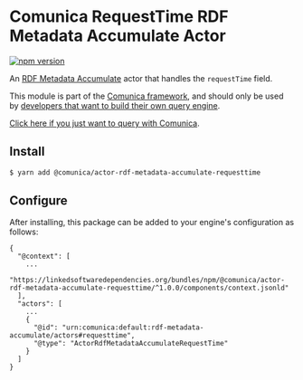 # Comunica RequestTime RDF Metadata Accumulate Actor

[![npm version](https://badge.fury.io/js/%40comunica%2Factor-rdf-metadata-accumulate-requesttime.svg)](https://www.npmjs.com/package/@comunica/actor-rdf-metadata-accumulate-requesttime)

An [RDF Metadata Accumulate](https://github.com/comunica/comunica/tree/master/packages/bus-rdf-metadata-accumulate) actor that
handles the `requestTime` field.

This module is part of the [Comunica framework](https://github.com/comunica/comunica),
and should only be used by [developers that want to build their own query engine](https://comunica.dev/docs/modify/).

[Click here if you just want to query with Comunica](https://comunica.dev/docs/query/).

## Install

```bash
$ yarn add @comunica/actor-rdf-metadata-accumulate-requesttime
```

## Configure

After installing, this package can be added to your engine's configuration as follows:
```text
{
  "@context": [
    ...
    "https://linkedsoftwaredependencies.org/bundles/npm/@comunica/actor-rdf-metadata-accumulate-requesttime/^1.0.0/components/context.jsonld"  
  ],
  "actors": [
    ...
    {
      "@id": "urn:comunica:default:rdf-metadata-accumulate/actors#requesttime",
      "@type": "ActorRdfMetadataAccumulateRequestTime"
    }
  ]
}
```
